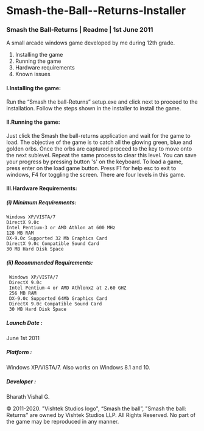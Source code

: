 # Smash-the-Ball--Returns-Installer

### Smash the Ball-Returns               |                   Readme                        |              1st June 2011


A small arcade windows game developed by me during 12th grade.


1. Installing the game
2. Running the game
3. Hardware requirements
4. Known issues



#### I.Installing the game:
Run the “Smash the ball-Returns” setup.exe and click next to proceed to the installation. Follow the steps shown in the installer to install the game.



#### II.Running the game:
Just click the Smash the ball-returns application and wait for the game to load. The objective of the game is to catch all the glowing green, blue and golden orbs. Once the orbs are captured proceed to the key to move onto the next sublevel. Repeat the same process to clear this level. You can save your progress by pressing button 's' on the keyboard. To load a game, press enter on the load game button. Press F1 for help esc to exit to windows, F4 for toggling the screen. There are four levels in this game. 




#### III.Hardware Requirements:

##### (i) Minimum Requirements:
    Windows XP/VISTA/7
    DirectX 9.0c
    Intel Pentium-3 or AMD Athlon at 600 MHz
    128 MB RAM
    DX-9.0c Supported 32 Mb Graphics Card 	
    DirectX 9.0c Compatible Sound Card
    30 MB Hard Disk Space


##### (ii) Recommended Requirements:
     Windows XP/VISTA/7
     DirectX 9.0c
     Intel Pentium-4 or AMD Athlonx2 at 2.60 GHZ
     256 MB RAM
     DX-9.0c Supported 64Mb Graphics Card 	
     DirectX 9.0c Compatible Sound Card
     30 MB Hard Disk Space




##### Launch Date : 
June 1st 2011
 

##### Platform :
Windows XP/VISTA/7. Also works on Windows 8.1 and 10.
 

##### Developer :
Bharath Vishal G.
 

© 2011-2020. "Vishtek Studios logo", “Smash the ball”, "Smash the ball: Returns" are owned by Vishtek Studios LLP. All Rights Reserved. No part of the game may be reproduced in any manner.
